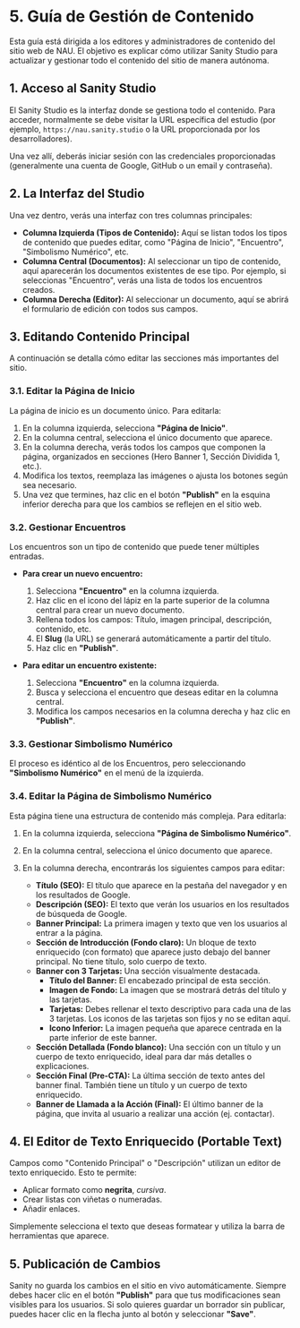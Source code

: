 # 5. Guía de Gestión de Contenido

Esta guía está dirigida a los editores y administradores de contenido del sitio web de NAU. El objetivo es explicar cómo utilizar Sanity Studio para actualizar y gestionar todo el contenido del sitio de manera autónoma.

## 1. Acceso al Sanity Studio

El Sanity Studio es la interfaz donde se gestiona todo el contenido. Para acceder, normalmente se debe visitar la URL específica del estudio (por ejemplo, `https://nau.sanity.studio` o la URL proporcionada por los desarrolladores).

Una vez allí, deberás iniciar sesión con las credenciales proporcionadas (generalmente una cuenta de Google, GitHub o un email y contraseña).

## 2. La Interfaz del Studio

Una vez dentro, verás una interfaz con tres columnas principales:

-   **Columna Izquierda (Tipos de Contenido):** Aquí se listan todos los tipos de contenido que puedes editar, como "Página de Inicio", "Encuentro", "Simbolismo Numérico", etc.
-   **Columna Central (Documentos):** Al seleccionar un tipo de contenido, aquí aparecerán los documentos existentes de ese tipo. Por ejemplo, si seleccionas "Encuentro", verás una lista de todos los encuentros creados.
-   **Columna Derecha (Editor):** Al seleccionar un documento, aquí se abrirá el formulario de edición con todos sus campos.

## 3. Editando Contenido Principal

A continuación se detalla cómo editar las secciones más importantes del sitio.

### 3.1. Editar la Página de Inicio

La página de inicio es un documento único. Para editarla:

1.  En la columna izquierda, selecciona **"Página de Inicio"**.
2.  En la columna central, selecciona el único documento que aparece.
3.  En la columna derecha, verás todos los campos que componen la página, organizados en secciones (Hero Banner 1, Sección Dividida 1, etc.).
4.  Modifica los textos, reemplaza las imágenes o ajusta los botones según sea necesario.
5.  Una vez que termines, haz clic en el botón **"Publish"** en la esquina inferior derecha para que los cambios se reflejen en el sitio web.

### 3.2. Gestionar Encuentros

Los encuentros son un tipo de contenido que puede tener múltiples entradas.

-   **Para crear un nuevo encuentro:**
    1.  Selecciona **"Encuentro"** en la columna izquierda.
    2.  Haz clic en el icono del lápiz en la parte superior de la columna central para crear un nuevo documento.
    3.  Rellena todos los campos: Título, imagen principal, descripción, contenido, etc.
    4.  El **Slug** (la URL) se generará automáticamente a partir del título.
    5.  Haz clic en **"Publish"**.

-   **Para editar un encuentro existente:**
    1.  Selecciona **"Encuentro"** en la columna izquierda.
    2.  Busca y selecciona el encuentro que deseas editar en la columna central.
    3.  Modifica los campos necesarios en la columna derecha y haz clic en **"Publish"**.

### 3.3. Gestionar Simbolismo Numérico

El proceso es idéntico al de los Encuentros, pero seleccionando **"Simbolismo Numérico"** en el menú de la izquierda.

### 3.4. Editar la Página de Simbolismo Numérico

Esta página tiene una estructura de contenido más compleja. Para editarla:

1.  En la columna izquierda, selecciona **"Página de Simbolismo Numérico"**.
2.  En la columna central, selecciona el único documento que aparece.
3.  En la columna derecha, encontrarás los siguientes campos para editar:

    -   **Título (SEO):** El título que aparece en la pestaña del navegador y en los resultados de Google.
    -   **Descripción (SEO):** El texto que verán los usuarios en los resultados de búsqueda de Google.
    -   **Banner Principal:** La primera imagen y texto que ven los usuarios al entrar a la página.
    -   **Sección de Introducción (Fondo claro):** Un bloque de texto enriquecido (con formato) que aparece justo debajo del banner principal. No tiene título, solo cuerpo de texto.
    -   **Banner con 3 Tarjetas:** Una sección visualmente destacada.
        -   **Título del Banner:** El encabezado principal de esta sección.
        -   **Imagen de Fondo:** La imagen que se mostrará detrás del título y las tarjetas.
        -   **Tarjetas:** Debes rellenar el texto descriptivo para cada una de las 3 tarjetas. Los iconos de las tarjetas son fijos y no se editan aquí.
        -   **Icono Inferior:** La imagen pequeña que aparece centrada en la parte inferior de este banner.
    -   **Sección Detallada (Fondo blanco):** Una sección con un título y un cuerpo de texto enriquecido, ideal para dar más detalles o explicaciones.
    -   **Sección Final (Pre-CTA):** La última sección de texto antes del banner final. También tiene un título y un cuerpo de texto enriquecido.
    -   **Banner de Llamada a la Acción (Final):** El último banner de la página, que invita al usuario a realizar una acción (ej. contactar).

## 4. El Editor de Texto Enriquecido (Portable Text)

Campos como "Contenido Principal" o "Descripción" utilizan un editor de texto enriquecido. Esto te permite:

-   Aplicar formato como **negrita**, *cursiva*.
-   Crear listas con viñetas o numeradas.
-   Añadir enlaces.

Simplemente selecciona el texto que deseas formatear y utiliza la barra de herramientas que aparece.

## 5. Publicación de Cambios

Sanity no guarda los cambios en el sitio en vivo automáticamente. Siempre debes hacer clic en el botón **"Publish"** para que tus modificaciones sean visibles para los usuarios. Si solo quieres guardar un borrador sin publicar, puedes hacer clic en la flecha junto al botón y seleccionar **"Save"**.
